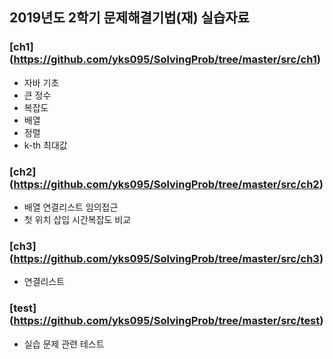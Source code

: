 ## 2019년도 2학기 문제해결기법(재) 실습자료

### [ch1] (https://github.com/yks095/SolvingProb/tree/master/src/ch1)
 - 자바 기초
 - 큰 정수
 - 복잡도
 - 배열
 - 정렬
 - k-th 최대값

### [ch2] (https://github.com/yks095/SolvingProb/tree/master/src/ch2)
 - 배열 연결리스트 임의접근
 - 첫 위치 삽입 시간복잡도 비교

### [ch3] (https://github.com/yks095/SolvingProb/tree/master/src/ch3)
 - 연결리스트

### [test] (https://github.com/yks095/SolvingProb/tree/master/src/test)
 - 실습 문제 관련 테스트
